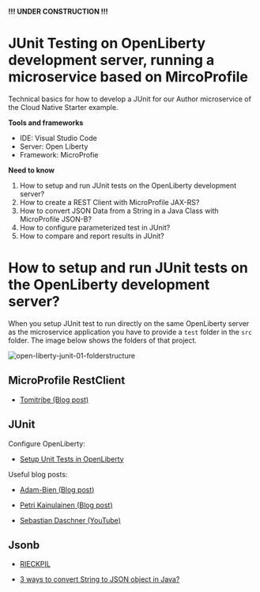 **!!! UNDER CONSTRUCTION !!!**

# JUnit Testing on OpenLiberty development server, running a microservice based on MircoProfile 

Technical basics for how to develop a JUnit for our Author microservice of the Cloud Native Starter example.

**Tools and frameworks**

* IDE: Visual Studio Code
* Server: Open Liberty
* Framework: MicroProfie

**Need to know**

1. How to setup and run JUnit tests on the OpenLiberty development server?
2. How to create a REST Client with MicroProfile JAX-RS?
3. How to convert JSON Data from a String in a Java Class with MicroProfile JSON-B?
4. How to configure parameterized test in JUnit?
5. How to compare and report results in JUnit?

# How to setup and run JUnit tests on the OpenLiberty development server?

When you setup JUnit test to run directly on the same OpenLiberty server as the microservice application you have to provide a `test` folder in the `src` folder. The image below shows the folders of that project.

![open-liberty-junit-01-folderstructure](images/pen-liberty-junit-01-folderstructure.png)


## MicroProfile RestClient

* [Tomitribe (Blog post)](https://www.tomitribe.com/blog/overview-of-microprofile-rest-client/)

## JUnit

Configure OpenLiberty:

* [Setup Unit Tests in OpenLiberty](https://github.com/OpenLiberty/open-liberty/wiki/Unit-Tests)

Useful blog posts:

* [Adam-Bien (Blog post)](http://www.adam-bien.com/roller/abien/entry/using_microprofile_rest_client_for)

* [Petri Kainulainen (Blog post)](https://www.petrikainulainen.net/programming/testing/junit-5-tutorial-writing-parameterized-tests/)

* [Sebastian Daschner (YouTube)](https://www.youtube.com/watch?v=JPctzdfxeXo)

## Jsonb

* [RIECKPIL](https://rieckpil.de/whatis-json-binding-json-b/)

* [3 ways to convert String to JSON object in Java?](https://www.java67.com/2016/10/3-ways-to-convert-string-to-json-object-in-java.html)